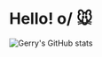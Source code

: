 # Hello! o/ 🐭
  ![Gerry's GitHub stats](https://github-readme-stats.vercel.app/api?username=Hiratsuna&show_icons=true&theme=synthwave) 

